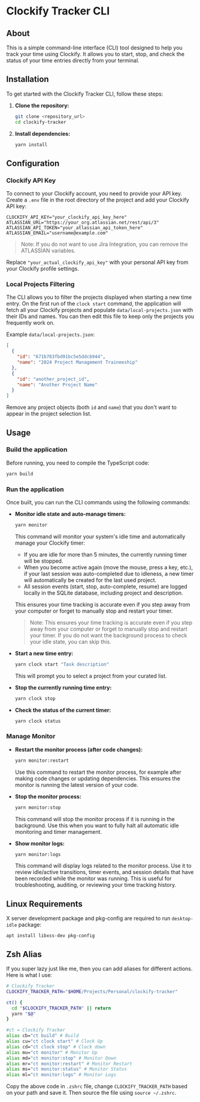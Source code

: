 # Clockify Tracker CLI

## About

This is a simple command-line interface (CLI) tool designed to help you track your time using Clockify. It allows you to start, stop, and check the status of your time entries directly from your terminal.

## Installation

To get started with the Clockify Tracker CLI, follow these steps:

1.  **Clone the repository:**

    ```bash
    git clone <repository_url>
    cd clockify-tracker
    ```

2.  **Install dependencies:**
    ```bash
    yarn install
    ```

## Configuration

### Clockify API Key

To connect to your Clockify account, you need to provide your API key. Create a `.env` file in the root directory of the project and add your Clockify API key:

```
CLOCKIFY_API_KEY="your_clockify_api_key_here"
ATLASSIAN_URL="https://your_org.atlassian.net/rest/api/3"
ATLASSIAN_API_TOKEN="your_atlassian_api_token_here"
ATLASSIAN_EMAIL="username@example.com"
```

> Note: If you do not want to use Jira Integration, you can remove the ATLASSIAN variables.

Replace `"your_actual_clockify_api_key"` with your personal API key from your Clockify profile settings.

### Local Projects Filtering

The CLI allows you to filter the projects displayed when starting a new time entry. On the first run of the `clock start` command, the application will fetch all your Clockify projects and populate `data/local-projects.json` with their IDs and names. You can then edit this file to keep only the projects you frequently work on.

Example `data/local-projects.json`:

```json
[
  {
    "id": "671b783fbd91bc5e5ddcb944",
    "name": "2024 Project Management Traineeship"
  },
  {
    "id": "another_project_id",
    "name": "Another Project Name"
  }
]
```

Remove any project objects (both `id` and `name`) that you don't want to appear in the project selection list.

## Usage

### Build the application

Before running, you need to compile the TypeScript code:

```bash
yarn build
```

### Run the application

Once built, you can run the CLI commands using the following commands:

- **Monitor idle state and auto-manage timers:**

  ```bash
  yarn monitor
  ```

  This command will monitor your system's idle time and automatically manage your Clockify timer:
  - If you are idle for more than 5 minutes, the currently running timer will be stopped.
  - When you become active again (move the mouse, press a key, etc.), if your last session was auto-completed due to idleness, a new timer will automatically be created for the last used project.
  - All session events (start, stop, auto-complete, resume) are logged locally in the SQLite database, including project and description.

  This ensures your time tracking is accurate even if you step away from your computer or forget to manually stop and restart your timer.

  > Note: This ensures your time tracking is accurate even if you step away from your computer or forget to manually stop and restart your timer.
  > If you do not want the background process to check your idle state, you can skip this.

- **Start a new time entry:**

  ```bash
  yarn clock start "Task description"
  ```

  This will prompt you to select a project from your curated list.

- **Stop the currently running time entry:**

  ```bash
  yarn clock stop
  ```

- **Check the status of the current timer:**
  ```bash
  yarn clock status
  ```

### Manage Monitor

- **Restart the monitor process (after code changes):**

  ```bash
  yarn monitor:restart
  ```

  Use this command to restart the monitor process, for example after making code changes or updating dependencies. This ensures the monitor is running the latest version of your code.

- **Stop the monitor process:**

  ```bash
  yarn monitor:stop
  ```

  This command will stop the monitor process if it is running in the background. Use this when you want to fully halt all automatic idle monitoring and timer management.

- **Show monitor logs:**

  ```bash
  yarn monitor:logs
  ```

  This command will display logs related to the monitor process. Use it to review idle/active transitions, timer events, and session details that have been recorded while the monitor was running. This is useful for troubleshooting, auditing, or reviewing your time tracking history.

## Linux Requirements

X server development package and pkg-config are required to run `desktop-idle` package:

```
apt install libxss-dev pkg-config
```

## Zsh Alias

If you super lazy just like me, then you can add aliases for different actions. Here is what I use:

```bash
# Clockify Tracker
CLOCKIFY_TRACKER_PATH="$HOME/Projects/Personal/clockify-tracker"

ct() {
  cd "$CLOCKIFY_TRACKER_PATH" || return
  yarn "$@"
}

#ct = Clockify Tracker
alias cb="ct build" # Build
alias cu="ct clock start" # Clock Up
alias cd="ct clock stop" # Clock down
alias mu="ct monitor" # Monitor Up
alias md="ct monitor:stop" # Monitor Down
alias mr="ct monitor:restart" # Monitor Restart
alias ms="ct monitor:status" # Monitor Status
alias ml="ct monitor:logs" # Monitor Logs
```

Copy the above code in `.zshrc` file, change `CLOCKIFY_TRACKER_PATH` based on your path and save it. Then source the file using `source ~/.zshrc`.
